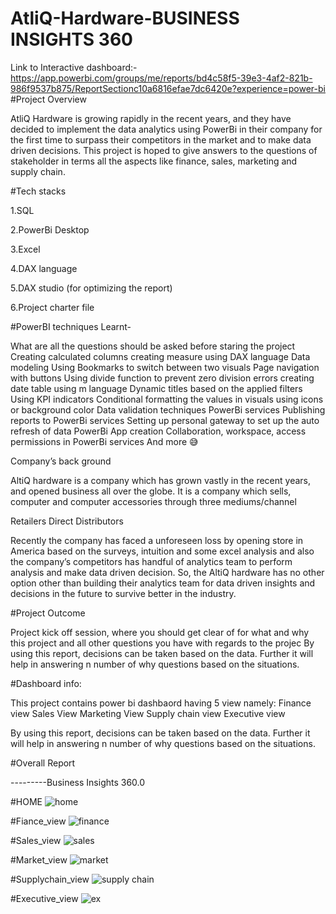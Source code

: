 
# AtliQ-Hardware-BUSINESS INSIGHTS 360


Link to Interactive dashboard:-
https://app.powerbi.com/groups/me/reports/bd4c58f5-39e3-4af2-821b-986f9537b875/ReportSectionc10a6816efae7dc6420e?experience=power-bi
#Project Overview 

AtliQ Hardware is growing rapidly in the recent years, and they have decided to implement the data analytics using PowerBi in their company for the first time to surpass their competitors in the market and to make data driven decisions. This project is hoped to give answers to the questions of stakeholder in terms all the aspects like finance, sales, marketing and supply chain.

#Tech stacks

1.SQL

2.PowerBi Desktop

3.Excel

4.DAX language

5.DAX studio (for optimizing the report)

6.Project charter file

#PowerBI techniques Learnt-

What are all the questions should be asked before staring the project Creating calculated columns creating measure using DAX language Data modeling Using Bookmarks to switch between two visuals Page navigation with buttons Using divide function to prevent zero division errors creating date table using m language Dynamic titles based on the applied filters Using KPI indicators Conditional formatting the values in visuals using icons or background color Data validation techniques PowerBi services Publishing reports to PowerBi services Setting up personal gateway to set up the auto refresh of data PowerBi App creation Collaboration, workspace, access permissions in PowerBi services And more 😅

Company’s back ground

AltiQ hardware is a company which has grown vastly in the recent years, and opened business all over the globe. It is a company which sells, computer and computer accessories through three mediums/channel

Retailers Direct Distributors

Recently the company has faced a unforeseen loss by opening store in America based on the surveys, intuition and some excel analysis and also the company’s competitors has handful of analytics team to perform analysis and make data driven decision. So, the AltiQ hardware has no other option other than building their analytics team for data driven insights and decisions in the future to survive better in the industry.

#Project Outcome

Project kick off session, where you should get clear of for what and why this project and all other questions you have with regards to the projec By using this report, decisions can be taken based on the data. Further it will help in answering n number of why questions based on the situations.

#Dashboard info:

This project contains power bi dashbaord having 5 view namely: Finance view Sales View Marketing View Supply chain view Executive view

By using this report, decisions can be taken based on the data. Further it will help in answering n number of why questions based on the situations.

#Overall Report

---------Business Insights 360.0

#HOME
![home](https://github.com/soniya900/Power-bi-Dashboard/assets/97662516/fd0cf06e-df13-4d45-91c8-59ccb93d98c5)

#Fiance_view
![finance](https://github.com/soniya900/Power-bi-Dashboard/assets/97662516/04b10467-55cb-4110-a2a0-e73a2707409d)

#Sales_view
![sales](https://github.com/soniya900/Power-bi-Dashboard/assets/97662516/ac3e4b9b-583d-4257-ab9c-c3cf02fd4bf5)

#Market_view
![market](https://github.com/soniya900/Power-bi-Dashboard/assets/97662516/30222590-9675-4c01-90a6-f28f533ff756)

#Supplychain_view
![supply chain](https://github.com/soniya900/Power-bi-Dashboard/assets/97662516/a9cacfbd-b45d-48fa-a35c-03476963d568)

#Executive_view
![ex](https://github.com/soniya900/Power-bi-Dashboard/assets/97662516/3c6354a6-6ce0-47e4-97b1-903b78678b3f)
